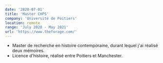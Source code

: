 ```yaml
---
date: '2020-07-01'
title: 'Master CHPS'
company: 'Université de Poitiers'
location: remote
range: 'July 2020 - May 2021'
url: 'https://www.theforage.com/'
---
```


- Master de recherche en histoire contemporaine, durant lequel j'ai réalisé deux mémoires.
- Licence d'histoire, réalisé entre Poitiers et Manchester.
